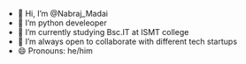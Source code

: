 - 👋 Hi, I’m @Nabraj_Madai
- 👀 I’m python develeoper
- 🌱 I’m currently studying Bsc.IT at ISMT college
- 💞️ I’m always open to collaborate with different tech startups
- 😄 Pronouns: he/him
